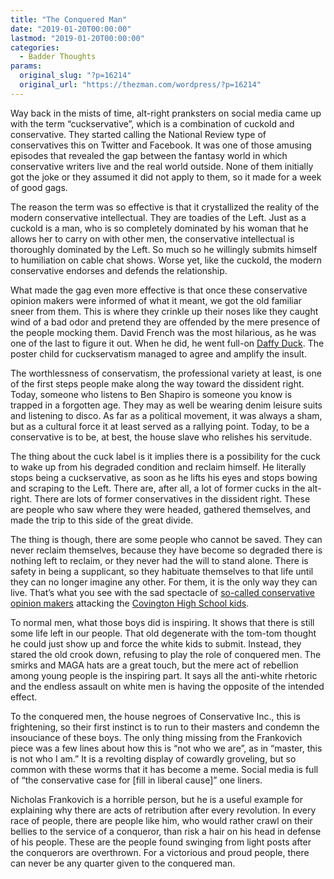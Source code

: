 ```yaml
---
title: "The Conquered Man"
date: "2019-01-20T00:00:00"
lastmod: "2019-01-20T00:00:00"
categories:
  - Badder Thoughts
params:
  original_slug: "?p=16214"
  original_url: "https://thezman.com/wordpress/?p=16214"
---
```


Way back in the mists of time, alt-right pranksters on social media came
up with the term “cuckservative”, which is a combination of cuckold and
conservative. They started calling the National Review type of
conservatives this on Twitter and Facebook. It was one of those amusing
episodes that revealed the gap between the fantasy world in which
conservative writers live and the real world outside. None of them
initially got the joke or they assumed it did not apply to them, so it
made for a week of good gags.

The reason the term was so effective is that it crystallized the reality
of the modern conservative intellectual. They are toadies of the Left.
Just as a cuckold is a man, who is so completely dominated by his woman
that he allows her to carry on with other men, the conservative
intellectual is thoroughly dominated by the Left. So much so he
willingly submits himself to humiliation on cable chat shows. Worse yet,
like the cuckold, the modern conservative endorses and defends the
relationship.

What made the gag even more effective is that once these conservative
opinion makers were informed of what it meant, we got the old familiar
sneer from them. This is where they crinkle up their noses like they
caught wind of a bad odor and pretend they are offended by the mere
presence of the people mocking them. David French was the most
hilarious, as he was one of the last to figure it out. When he did, he
went full-on [Daffy Duck](https://www.youtube.com/watch?v=PwpD3USKEKw).
The poster child for cuckservatism managed to agree and amplify the
insult.

The worthlessness of conservatism, the professional variety at least, is
one of the first steps people make along the way toward the dissident
right. Today, someone who listens to Ben Shapiro is someone you know is
trapped in a forgotten age. They may as well be wearing denim leisure
suits and listening to disco. As far as a political movement, it was
always a sham, but as a cultural force it at least served as a rallying
point. Today, to be a conservative is to be, at best, the house slave
who relishes his servitude.

The thing about the cuck label is it implies there is a possibility for
the cuck to wake up from his degraded condition and reclaim himself. He
literally stops being a cuckservative, as soon as he lifts his eyes and
stops bowing and scraping to the Left. There are, after all, a lot of
former cucks in the alt-right. There are lots of former conservatives in
the dissident right. These are people who saw where they were headed,
gathered themselves, and made the trip to this side of the great divide.

The thing is though, there are some people who cannot be saved. They can
never reclaim themselves, because they have become so degraded there is
nothing left to reclaim, or they never had the will to stand alone.
There is safety in being a supplicant, so they habituate themselves to
that life until they can no longer imagine any other. For them, it is
the only way they can live. That’s what you see with the sad spectacle
of [so-called conservative opinion
makers](https://web.archive.org/web/20190120180119/https:/www.nationalreview.com/corner/nathan-phillips-covington-catholic-high-school-march-for-life-mocking-students-spit-cross/)
attacking the [Covington High School
kids](https://www.cincinnati.com/story/news/2019/01/19/video-shows-apparent-incident-indigenous-peoples-march/2623820002/).

To normal men, what those boys did is inspiring. It shows that there is
still some life left in our people. That old degenerate with the tom-tom
thought he could just show up and force the white kids to submit.
Instead, they stared the old crook down, refusing to play the role of
conquered men. The smirks and MAGA hats are a great touch, but the mere
act of rebellion among young people is the inspiring part. It says all
the anti-white rhetoric and the endless assault on white men is having
the opposite of the intended effect.

To the conquered men, the house negroes of Conservative Inc., this is
frightening, so their first instinct is to run to their masters and
condemn the insouciance of these boys. The only thing missing from the
Frankovich piece was a few lines about how this is “not who we are”, as
in “master, this is not who I am.” It is a revolting display of cowardly
groveling, but so common with these worms that it has become a meme.
Social media is full of “the conservative case for \[fill in liberal
cause\]” one liners.

Nicholas Frankovich is a horrible person, but he is a useful example for
explaining why there are acts of retribution after every revolution. In
every race of people, there are people like him, who would rather crawl
on their bellies to the service of a conqueror, than risk a hair on his
head in defense of his people. These are the people found swinging from
light posts after the conquerors are overthrown. For a victorious and
proud people, there can never be any quarter given to the conquered man.
